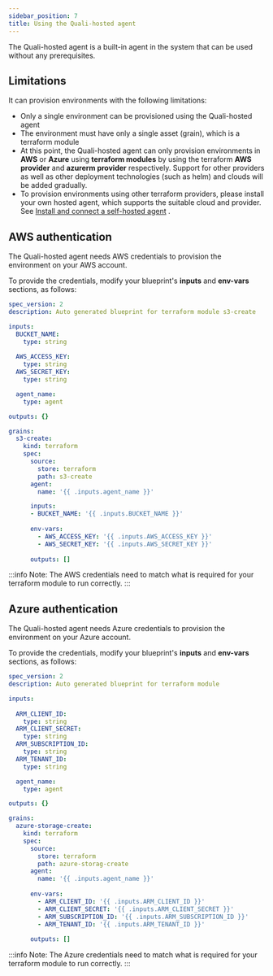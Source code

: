 ```yaml
---
sidebar_position: 7
title: Using the Quali-hosted agent
---
```


The Quali-hosted agent is a built-in agent in the system that can be used without any prerequisites. 

## Limitations
It can provision environments with the following limitations:
- Only a single environment can be provisioned using the Quali-hosted agent
- The environment must have only a single asset (grain), which is a terraform module
- At this point, the Quali-hosted agent can only provision environments in __AWS__ or __Azure__ using __terraform modules__ by using the terraform __AWS provider__ and __azurerm provider__ respectively. Support for other providers as well as other deployment technologies (such as helm) and clouds will be added gradually.
- To provision environments using other terraform providers, please install your own hosted agent, which supports the suitable cloud and provider. See [Install and connect a self-hosted agent](/getting-started/Install-and-connect-self-hosted-agent) .


## AWS authentication 
The Quali-hosted agent needs AWS credentials to provision the environment on your AWS account.

To provide the credentials, modify your blueprint's **inputs** and **env-vars** sections, as follows:


```yaml
spec_version: 2
description: Auto generated blueprint for terraform module s3-create

inputs:
  BUCKET_NAME:
    type: string
  
  AWS_ACCESS_KEY:
    type: string
  AWS_SECRET_KEY:
    type: string

  agent_name:
    type: agent

outputs: {}

grains:
  s3-create:
    kind: terraform
    spec:
      source:
        store: terraform
        path: s3-create
      agent:
        name: '{{ .inputs.agent_name }}'

      inputs:
      - BUCKET_NAME: '{{ .inputs.BUCKET_NAME }}'
      
      env-vars: 
        - AWS_ACCESS_KEY: '{{ .inputs.AWS_ACCESS_KEY }}'
        - AWS_SECRET_KEY: '{{ .inputs.AWS_SECRET_KEY }}'
      
      outputs: []

```

:::info Note:
The AWS credentials need to match what is required for your terraform module to run correctly.
:::

## Azure authentication 
The Quali-hosted agent needs Azure credentials to provision the environment on your Azure account.

To provide the credentials, modify your blueprint's **inputs** and **env-vars** sections, as follows:


```yaml
spec_version: 2
description: Auto generated blueprint for terraform module 

inputs:
  
  ARM_CLIENT_ID:
    type: string
  ARM_CLIENT_SECRET:
    type: string
  ARM_SUBSCRIPTION_ID:
    type: string
  ARM_TENANT_ID:
    type: string

  agent_name:
    type: agent

outputs: {}

grains:
  azure-storage-create:
    kind: terraform
    spec:
      source:
        store: terraform
        path: azure-storag-create
      agent:
        name: '{{ .inputs.agent_name }}'
      
      env-vars: 
        - ARM_CLIENT_ID: '{{ .inputs.ARM_CLIENT_ID }}'
        - ARM_CLIENT_SECRET: '{{ .inputs.ARM_CLIENT_SECRET }}'
        - ARM_SUBSCRIPTION_ID: '{{ .inputs.ARM_SUBSCRIPTION_ID }}'
        - ARM_TENANT_ID: '{{ .inputs.ARM_TENANT_ID }}'        
      
      outputs: []

```
:::info Note:
The Azure credentials need to match what is required for your terraform module to run correctly.
:::

